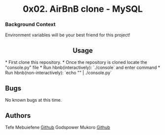 <center><h1>0x02. AirBnB clone - MySQL</h1></center>
<h3>Background Context</h3>
<p>Environment variables will be your best friend for this project!</p>

<center> <h2>Usage</h2> </center>
* First clone this repository.
* Once the repository is cloned locate the "console.py" file
* Run hbnb(interactively): `./console` and enter command
* Run hbnb(non-interactively): `echo "<command>" | ./console.py`


## Bugs
No known bugs at this time.

## Authors
Tefe Mebuiefene [Github](https://github.com/glowcoder1/)
Godspower Mukoro [Github](https://github.com/Gmukoro)
